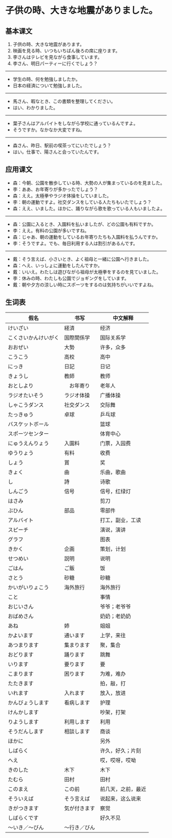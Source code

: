 # 子供の時、大きな地震がありました。

## 基本课文

1. 子供の時、大きな地震があります。
2. 映画を見る時、いつもいちばん後ろの席に座ります。
3. 李さんはテレビを見ながら食事しています。
4. 李さん、明日パーティーに行くでしょう？

---

- 学生の時、何を勉強しましたか。
- 日本の経済について勉強しました。

---

- 馬さん、暇なとき、この書類を整理してください。
- はい、わかりました。

---

- 葉子さんはアルパイトをしながら学校に通っているんですよ。
- そうですか。なかなか大変ですね。

---

- 森さん、昨日、駅前の喫茶ってにいたでしょう？
- はい。仕事で、陽さんと会っていたんです。

## 应用课文

- 森：今朝、公園を散歩している時、大勢の人が集まっているのを見ました。
- 李：ああ、お年寄りが多かったでしょう？
- 森：ええ。太極拳やラジオ体操をしていました。
- 李：朝の運動ですよ。社交ダンスをしている人たちもいたでしょう？
- 森：ええ、いました。ほかに、踊りながら歌を歌っている人もいましたよ。

---

- 森：公園に入るとき、入園料を払いましたが、どの公園も有料ですか。
- 李：ええ。有料の公園が多いですね。
- 森：じゃあ、朝の運動をしているお年寄りたちも入園料を払うんですか。
- 李：そうですよ。でも、毎日利用する人は割引があるんです。

---

- 戴：そう言えば、小さいとき、よく祖母と一緒に公園へ行きました。
- 森：へえ、いっしょに運動をしたんですか。
- 戴：いいえ。わたしは遊びながら祖母が太極拳をするのを見ていました。
- 李：休みの時、わたしも公園でジョギングをしています。
- 戴：朝や夕方の涼しい時にスポーツをするのは気持ちがいいですよね。

## 生词表

| 假名                 | 书写         | 中文解释           |
| -------------------- | ------------ | ------------------ |
| けいざい             | 経済         | 经济               |
| こくさいかんけいがく | 国際関係学   | 国际关系学         |
| おおぜい             | 大勢         | 许多，众多         |
| こうこう             | 高校         | 高中               |
| にっき               | 日記         | 日记               |
| きょうし             | 教師         | 教师               |
| おとしより           | 　お年寄り   | 老年人             |
| ラジオたいそう       | ラジオ体操   | 广播体操           |
| しゃこうダンス       | 社交ダンス   | 交际舞             |
| たっきゅう           | 卓球         | 乒乓球             |
| バスケットボール     |              | 篮球               |
| スポーツセンター     |              | 体育中心           |
| にゅうえんりょう     | 入園料       | 门票，入园费       |
| ゆうりょう           | 有料         | 收费               |
| しょう               | 賞           | 奖                 |
| きょく               | 曲           | 乐曲，歌曲         |
| し                   | 詩           | 诗歌               |
| しんごう             | 信号         | 信号，红绿灯       |
| はさみ               |              | 剪刀               |
| ぶひん               | 部品         | 零部件             |
| アルバイト           |              | 打工，副业，工读   |
| スピーチ             |              | 演说，演讲         |
| グラフ               |              | 图表               |
| きかく               | 企画         | 策划，计划         |
| せつめい             | 説明         | 说明               |
| ごはん               | ご飯         | 饭                 |
| さとう               | 砂糖         | 砂糖               |
| かいがいりょこう     | 海外旅行     | 海外旅行           |
| こと                 |              | 事情               |
| おじいさん           |              | 爷爷；老爷爷       |
| おばめさん           |              | 奶奶；老奶奶       |
| あね                 | 姉           | 姐姐               |
| かよいます           | 通います     | 上学，来往         |
| あつまります         | 集まります   | 聚，集合           |
| おどります           | 踊ります     | 跳舞               |
| いります             | 要ります     | 要                 |
| こまります           | 困ります     | 为难，难办         |
| たたきます           |              | 拍，敲，打         |
| いれます             | 入れます     | 放入，放进         |
| かんびょうします     | 看病します   | 护理               |
| けんかします         |              | 吵架，打架         |
| りようします         | 利用します   | 利用               |
| そうだんします       | 相談します   | 商谈               |
| ほかに               |              | 另外               |
| しばらく             |              | 许久，好久；片刻   |
| へえ                 |              | 哎，哎呀，哎呦     |
| きのした             | 木下         | 木下               |
| たむら               | 田村         | 田村               |
| このまえ             | この前       | 前几天，之前，最近 |
| そういえば           | そう言えば   | 说起来，这么说来   |
| きがつきます         | 気が付きます | 察觉               |
| しばらくです         |              | 好久不见           |
| ～いき／～びん       | ～行き／びん |                    |

